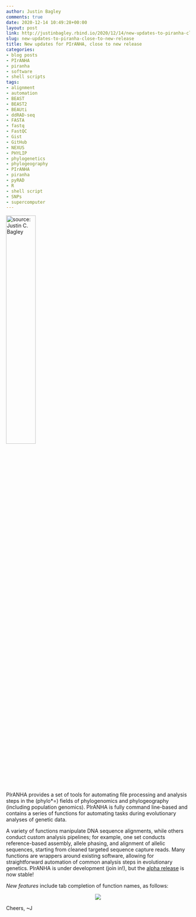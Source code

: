 ```yaml
---
author: Justin Bagley
comments: true
date: 2020-12-14 10:49:28+00:00
layout: post
link: http://justinbagley.rbind.io/2020/12/14/new-updates-to-piranha-close-to-new-release/
slug: new-updates-to-piranha-close-to-new-release
title: New updates for PIrANHA, close to new release
categories:
- blog posts
- PIrANHA
- piranha
- software
- shell scripts
tags:
- alignment
- automation
- BEAST
- BEAST2
- BEAUti
- ddRAD-seq
- FASTA
- fastq
- FastQC
- Gist
- GitHub
- NEXUS
- PHYLIP
- phylogenetics
- phylogeography
- PIrANHA
- piranha
- pyRAD
- R
- shell script
- SNPs
- supercomputer
---
```


<a href="https://imgur.com/AQte6eh"><img src="https://i.imgur.com/AQte6eh.png" title="source: Justin C. Bagley" width=40% height=40% align="center" /></a>

PIrANHA provides a set of tools for automating file processing and analysis steps in the (phylo\*=) fields of phylogenomics and phylogeography (including population genomics). PIrANHA is fully command line-based and contains a series of functions for automating tasks during evolutionary analyses of genetic data. 

A variety of functions manipulate DNA sequence alignments, while others conduct custom analysis pipelines; for example, one set conducts reference-based assembly, allele phasing, and alignment of allelic sequences, starting from cleaned targeted sequence capture reads. Many functions are wrappers around existing software, allowing for straightforward automation of common analysis steps in evolutionary genetics. PIrANHA is under development (join in!), but the [alpha release](https://github.com/justincbagley/piranha/releases) is now stable! 

_New features_ include tab completion of function names, as follows:

<!-- ![piranha-tab-completion](https://raw.githubusercontent.com/justincbagley/piranha/master/assets/piranha_tab_completion2-min.gif) -->
<p align="center"><img src="https://github.com/justincbagley/piranha/tree/master/assets/piranha_tab_completion2-min.gif?raw=true"/></p>

Cheers, ~J


